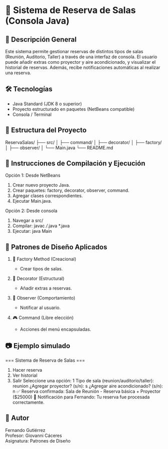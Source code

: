 # 🎯 Sistema de Reserva de Salas (Consola Java)

## 🧩 Descripción General

Este sistema permite gestionar reservas de distintos tipos de salas (Reunión, Auditorio, Taller) a través de una interfaz de consola. El usuario puede añadir extras como proyector y aire acondicionado, y visualizar el historial de reservas. Además, recibe notificaciones automáticas al realizar una reserva.

## 🛠️ Tecnologías
- Java Standard (JDK 8 o superior)
- Proyecto estructurado en paquetes (NetBeans compatible)
- Consola / Terminal

## 🧱 Estructura del Proyecto
ReservaSalas/
├── src/
│   ├── command/
│   ├── decorator/
│   ├── factory/
│   ├── observer/
│   └── Main.java
└── README.md

## 🔧 Instrucciones de Compilación y Ejecución

Opción 1: Desde NetBeans
1. Crear nuevo proyecto Java.
2. Crear paquetes: factory, decorator, observer, command.
3. Agregar clases correspondientes.
4. Ejecutar Main.java.

Opción 2: Desde consola
1. Navegar a src/
2. Compilar:
   javac */*.java *.java
3. Ejecutar:
   java Main

## 🧠 Patrones de Diseño Aplicados

1. 🔨 Factory Method (Creacional)
   - Crear tipos de salas.

2. 🎁 Decorator (Estructural)
   - Añadir extras a reservas.

3. 📣 Observer (Comportamiento)
   - Notificar al usuario.

4. 🎮 Command (Libre elección)
   - Acciones del menú encapsuladas.

## 📷 Ejemplo simulado

=== Sistema de Reserva de Salas ===
1. Hacer reserva
2. Ver historial
3. Salir
Seleccione una opción: 1
Tipo de sala (reunion/auditorio/taller): reunion
¿Agregar proyector? (s/n): s
¿Agregar aire acondicionado? (s/n): n
✅ Reserva confirmada: Sala de Reunión - Reserva básica + Proyector ($25000)
🔔 Notificación para Fernando: Tu reserva fue procesada correctamente.

## 👤 Autor
Fernando Gutiérrez  
Profesor: Giovanni Cáceres  
Asignatura: Patrones de Diseño
